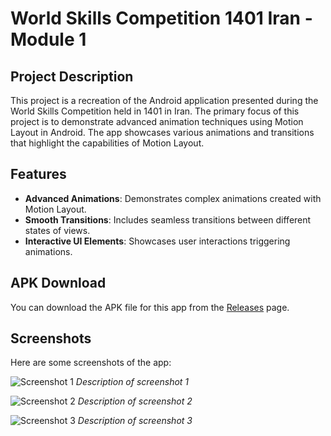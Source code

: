 # World Skills Competition 1401 Iran - Module 1

## Project Description

This project is a recreation of the Android application presented during the World Skills Competition held in 1401 in Iran. The primary focus of this project is to demonstrate advanced animation techniques using Motion Layout in Android. The app showcases various animations and transitions that highlight the capabilities of Motion Layout.

## Features

- **Advanced Animations**: Demonstrates complex animations created with Motion Layout.
- **Smooth Transitions**: Includes seamless transitions between different states of views.
- **Interactive UI Elements**: Showcases user interactions triggering animations.

## APK Download

You can download the APK file for this app from the [Releases](https://github.com/YOUR_USERNAME/YOUR_REPOSITORY/releases) page.

## Screenshots

Here are some screenshots of the app:

![Screenshot 1](path/to/screenshot1.png)
*Description of screenshot 1*

![Screenshot 2](path/to/screenshot2.png)
*Description of screenshot 2*

![Screenshot 3](path/to/screenshot3.png)
*Description of screenshot 3*
